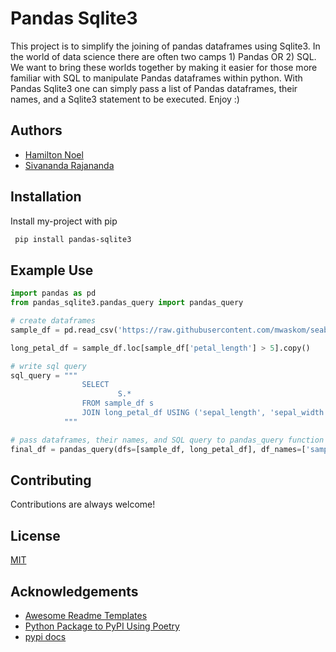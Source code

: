 
# Pandas Sqlite3

This project is to simplify the joining of pandas dataframes using Sqlite3. 
In the world of data science there are often two camps 1) Pandas OR 2) SQL. 
We want to bring these worlds together by making it easier for those more 
familiar with SQL to manipulate Pandas dataframes within python. With Pandas Sqlite3
one can simply pass a list of Pandas dataframes, their names, and a Sqlite3 statement
to be executed. Enjoy :) 


## Authors

- [Hamilton Noel](https://www.github.com/noelham)
- [Sivananda Rajananda](https://www.github.com/vrsivananda)



## Installation

Install my-project with pip

```bash
 pip install pandas-sqlite3
```
    
## Example Use


```python
import pandas as pd
from pandas_sqlite3.pandas_query import pandas_query

# create dataframes
sample_df = pd.read_csv('https://raw.githubusercontent.com/mwaskom/seaborn-data/master/iris.csv')

long_petal_df = sample_df.loc[sample_df['petal_length'] > 5].copy()

# write sql query
sql_query = """
                SELECT 
                        S.*
                FROM sample_df s
                JOIN long_petal_df USING ('sepal_length', 'sepal_width', 'petal_length', 'petal_width', 'species')
            """

# pass dataframes, their names, and SQL query to pandas_query function
final_df = pandas_query(dfs=[sample_df, long_petal_df], df_names=['sample_df', 'long_petal_df'], sql=sql_query)
```
## Contributing

Contributions are always welcome!

## License

[MIT](https://choosealicense.com/licenses/mit/)

## Acknowledgements

 - [Awesome Readme Templates](https://awesomeopensource.com/project/elangosundar/awesome-README-templates)
 - [Python Package to PyPI Using Poetry](https://towardsdatascience.com/how-to-effortlessly-publish-your-python-package-to-pypi-using-poetry-44b305362f9f)
 - [pypi docs](https://packaging.python.org/en/latest/tutorials/packaging-projects/)
